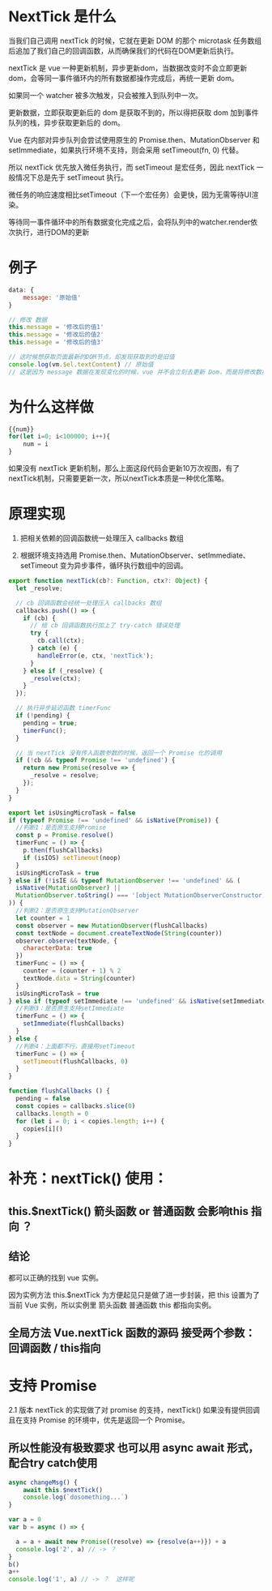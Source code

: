 # NextTick 是什么

当我们自己调用 nextTick 的时候，它就在更新 DOM 的那个 microtask 任务数组后追加了我们自己的回调函数，从而确保我们的代码在DOM更新后执行。

nextTick 是 vue 一种更新机制，异步更新dom，当数据改变时不会立即更新 dom，会等同一事件循环内的所有数据都操作完成后，再统一更新 dom。

如果同一个 watcher 被多次触发，只会被推入到队列中一次。

更新数据，立即获取更新后的 dom 是获取不到的，所以得把获取 dom 加到事件队列的栈，异步获取更新后的 dom。

Vue 在内部对异步队列会尝试使用原生的 Promise.then、MutationObserver 和 setImmediate，如果执行环境不支持，则会采用 setTimeout(fn, 0) 代替。

所以 nextTick 优先放入微任务执行，而 setTimeout 是宏任务，因此 nextTick 一般情况下总是先于 setTimeout 执行。

微任务的响应速度相比setTimeout（下一个宏任务）会更快，因为无需等待UI渲染。

等待同一事件循环中的所有数据变化完成之后，会将队列中的watcher.render依次执行，进行DOM的更新

# 例子
```js
data: {
    message: '原始值'
}

// 修改 数据
this.message = '修改后的值1'
this.message = '修改后的值2'
this.message = '修改后的值3'

// 这时候想获取页面最新的DOM节点，却发现获取到的是旧值
console.log(vm.$el.textContent) // 原始值
// 这是因为 message 数据在发现变化的时候，vue 并不会立刻去更新 Dom，而是将修改数据的操作放在了一个异步操作队列中
```


# 为什么这样做

```js
{{num}}
for(let i=0; i<100000; i++){
    num = i
}
```
如果没有 nextTick 更新机制，那么上面这段代码会更新10万次视图，有了nextTick机制，只需要更新一次，所以nextTick本质是一种优化策略。



# 原理实现

1. 把相关依赖的回调函数统一处理压入 callbacks 数组

2. 根据环境支持选用 Promise.then、MutationObserver、setImmediate、setTimeout 变为异步事件，循环执行数组中的回调。

```js
export function nextTick(cb?: Function, ctx?: Object) {
  let _resolve;

  // cb 回调函数会经统一处理压入 callbacks 数组
  callbacks.push(() => {
    if (cb) {
      // 给 cb 回调函数执行加上了 try-catch 错误处理
      try {
        cb.call(ctx);
      } catch (e) {
        handleError(e, ctx, 'nextTick');
      }
    } else if (_resolve) {
      _resolve(ctx);
    }
  });

  // 执行异步延迟函数 timerFunc
  if (!pending) {
    pending = true;
    timerFunc();
  }

  // 当 nextTick 没有传入函数参数的时候，返回一个 Promise 化的调用
  if (!cb && typeof Promise !== 'undefined') {
    return new Promise(resolve => {
      _resolve = resolve;
    });
  }
}
```

```js
export let isUsingMicroTask = false
if (typeof Promise !== 'undefined' && isNative(Promise)) {
  //判断1：是否原生支持Promise
  const p = Promise.resolve()
  timerFunc = () => {
    p.then(flushCallbacks)
    if (isIOS) setTimeout(noop)
  }
  isUsingMicroTask = true
} else if (!isIE && typeof MutationObserver !== 'undefined' && (
  isNative(MutationObserver) ||
  MutationObserver.toString() === '[object MutationObserverConstructor]'
)) {
  //判断2：是否原生支持MutationObserver
  let counter = 1
  const observer = new MutationObserver(flushCallbacks)
  const textNode = document.createTextNode(String(counter))
  observer.observe(textNode, {
    characterData: true
  })
  timerFunc = () => {
    counter = (counter + 1) % 2
    textNode.data = String(counter)
  }
  isUsingMicroTask = true
} else if (typeof setImmediate !== 'undefined' && isNative(setImmediate)) {
  //判断3：是否原生支持setImmediate
  timerFunc = () => {
    setImmediate(flushCallbacks)
  }
} else {
  //判断4：上面都不行，直接用setTimeout
  timerFunc = () => {
    setTimeout(flushCallbacks, 0)
  }
}
```

```js
function flushCallbacks () {
  pending = false
  const copies = callbacks.slice(0)
  callbacks.length = 0
  for (let i = 0; i < copies.length; i++) {
    copies[i]()
  }
}
```

# 补充：nextTick() 使用：

## this.$nextTick() 箭头函数 or 普通函数 会影响this 指向 ？

## 结论

都可以正确的找到 vue 实例。

因为实例方法 this.$nextTick 为方便起见只是做了进一步封装，把 this 设置为了当前 Vue 实例，所以实例里 箭头函数 普通函数 this 都指向实例。



## 全局方法 Vue.nextTick 函数的源码 接受两个参数：回调函数 / this指向



# 支持 Promise

2.1 版本 nextTick 的实现做了对 promise 的支持，nextTick() 如果没有提供回调且在支持 Promise 的环境中，优先是返回一个 Promise。




## 所以性能没有极致要求 也可以用 async await 形式，配合try catch使用

```javascript
async changeMsg() {
    await this.$nextTick()
    console.log(`dosomething...`)
}
```


```js
var a = 0
var b = async () => {

  a = a + await new Promise((resolve) => {resolve(a++)}) + a
  console.log('2', a) // -> ？
}
b()
a++
console.log('1', a) // -> ？  这样呢
```
